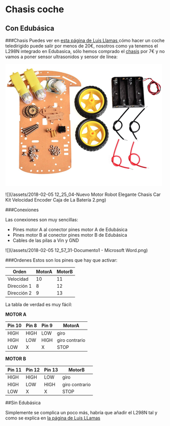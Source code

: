 
# Chasis coche
## Con Edubásica
###Chasis
Puedes ver en [esta página de Luis Llamas ](https://www.luisllamas.es/coche-robot-barato-con-arduino-presupuesto/) cómo hacer un coche teledirigido puede salir por menos de 20€, nosotros como ya tenemos el L298N integrado en Edubasica, sólo hemos comprado el [chasis](https://es.aliexpress.com/item/Free-shipping-Smart-car-chassis-Tracing-car-The-robot-car-chassis-With-code-disc-tachometer-Four/32554236304.html) por 7€ y no vamos a poner sensor ultrasonidos y sensor de línea:

![](/assets/coche1.png)

![](/assets/2018-02-05 12_25_04-Nuevo Motor Robot Elegante Chasis Car Kit Velocidad Encoder Caja de La Batería 2.png)

###Conexiones

Las conexiones son muy sencillas:

* Pines motor A al conector pines motor A de Edubásica
* Pines motor B al conector pines motor B de Edubásica
* Cables de las pilas a Vin y GND

![](/assets/2018-02-05 12_57_31-Documento1 - Microsoft Word.png)

###Ordenes
Estos son los pines que hay que activar:

|Orden|MotorA|MotorB|
|--|--|--|
|Velocidad|10|11|
|Dirección 1|8|12|
|Dirección 2|9|13|

La tabla de verdad es muy fácil:

**MOTOR A**

|Pin 10|Pin 8|Pin 9|MotorA|
|--|--|--|--|
|HIGH|HIGH|LOW|giro|
|HIGH|LOW|HIGH|giro contrario|
|LOW|X|X|STOP|

**MOTOR B**

|Pin 11|Pin 12|Pin 13|MotorB|
|--|--|--|--|
|HIGH|HIGH|LOW|giro|
|HIGH|LOW|HIGH|giro contrario|
|LOW|X|X|STOP|


##Sin Edubásica

Simplemente se complica un poco más, habría que añadir el L298N tal y como se explica en [la página de Luis LLamas](https://www.luisllamas.es/arduino-motor-corriente-continua-l298n/)










